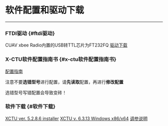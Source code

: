 # 软件配置和驱动下载

---

### FTDI驱动 {#ftdi驱动}

CUAV xbee  Radio内置的USB转TTL芯片为FT232FQ
[驱动下载](http://www.ftdichip.com/FTDrivers.htm)

### X-CTU软件配置指南书 {#x-ctu软件配置指南书}

[配置指南](http://pub.ucpros.com/download/90001003_A.pdf)

注意不要**选错型号**进行配置，请**先读取**配置，再进行**修改配置**

选错型号写错配置会导致变砖！

### 软件下载 {#软件下载}
[XCTU ver. 5.2.8.6 installer](http://ftp1.digi.com/support/utilities/40003002_C.exe)
[XCTU v. 6.3.13 Windows x86/x64](http://ftp1.digi.com/support/utilities/40003026_redirect.htm)
[调参说明](http://doc.cuav.net/tutorial/copter/optional-hardware/radio/usb-xbee.html)



